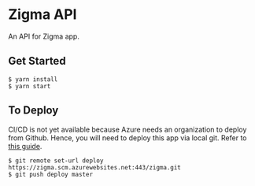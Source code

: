 # Zigma API

An API for Zigma app.

## Get Started

```
$ yarn install
$ yarn start
```

## To Deploy

CI/CD is not yet available because Azure needs an organization to deploy from Github. Hence, you will need to deploy this app via local git. Refer to [this guide](https://dev.to/bashirk/the-painless-way-to-deploying-your-nodejs-app-on-azure-part-2-5151).

```
$ git remote set-url deploy https://zigma.scm.azurewebsites.net:443/zigma.git
$ git push deploy master
```
